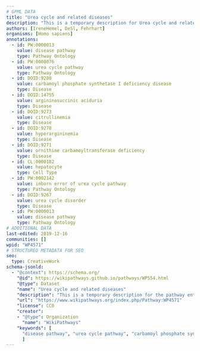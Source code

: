 ```yaml
---
# GPML DATA
title: "Urea cycle and related diseases"
description: "This is a temporary description for Urea cycle and related diseases"
authors: [IreneHemel, DeSl, Fehrhart]
organisms: [Homo sapiens]
annotations:
  - id: PW:0000013
    value: disease pathway
    type: Pathway Ontology
  - id: PW:0000076
    value: urea cycle pathway
    type: Pathway Ontology
  - id: DOID:9280
    value: carbamoyl phosphate synthetase I deficiency disease
    type: Disease
  - id: DOID:14755
    value: argininosuccinic aciduria
    type: Disease
  - id: DOID:9273
    value: citrullinemia
    type: Disease
  - id: DOID:9278
    value: hyperargininemia
    type: Disease
  - id: DOID:9271
    value: ornithine carbamoyltransferase deficiency
    type: Disease
  - id: CL:0000182
    value: hepatocyte
    type: Cell Type
  - id: PW:0002142
    value: inborn error of urea cycle pathway
    type: Pathway Ontology
  - id: DOID:9267
    value: urea cycle disorder
    type: Disease
  - id: PW:0000013
    value: disease pathway
    type: Pathway Ontology
# ADDITIONAL DATA
last-edited: 2019-12-16
communities: []
wpid: "WP4571"
# STRUCTURED METADATA FOR SEO
seo:
  type: CreativeWork
schema-jsonld:
  - "@context": https://schema.org/
    "@id": https://wikipathways.github.io/pathways/WP554.html
    "@type": Dataset
    "name": "Urea cycle and related diseases"
    "description": "This is a temporary description for the pathway entitled: Urea cycle and related diseases"
    "url": "https://www.wikipathways.org/index.php/Pathway:WP4571"
    "license": CC0
    "creator":
    - "@type": Organization
      "name": "WikiPathways"
    "keywords": [
      "disease pathway", "urea cycle pathway", "carbamoyl phosphate synthetase I deficiency disease", "argininosuccinic aciduria", "citrullinemia", "hyperargininemia", "ornithine carbamoyltransferase deficiency", "hepatocyte", "inborn error of urea cycle pathway", "urea cycle disorder", "disease pathway",
      ]
---
```

